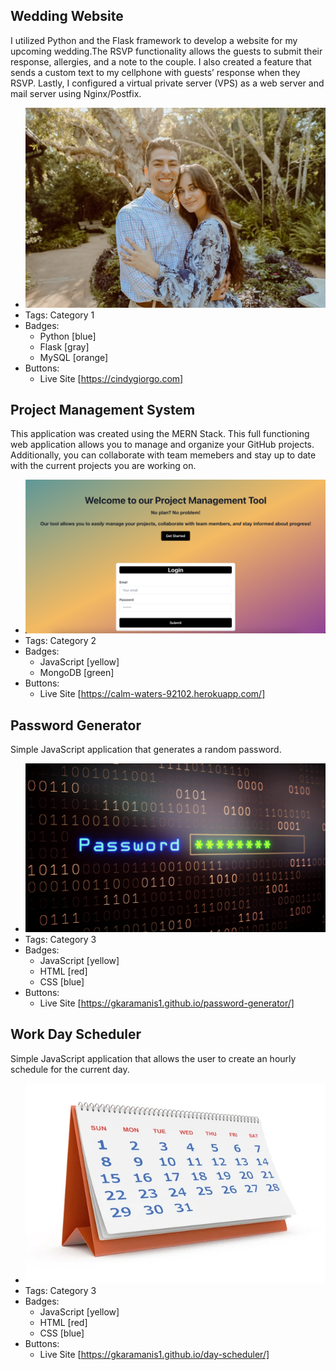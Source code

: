 ## Wedding Website
I utilized Python and the Flask framework to develop a website for my upcoming wedding.The RSVP functionality allows the guests to submit their response, allergies, and a note to the couple. I also created a feature that sends a custom text to my cellphone with guests’ response when they RSVP. Lastly, I configured a virtual private server (VPS) as a web server and mail server using Nginx/Postfix.
- ![wedding](../assets/wedding.jpeg)
- Tags: Category 1
- Badges:
  - Python [blue]
  - Flask [gray]
  - MySQL [orange]
- Buttons:
  - Live Site [https://cindygiorgo.com]

## Project Management System
This application was created using the MERN Stack. This full functioning web application allows you to manage and organize your GitHub projects. Additionally, you can collaborate with team memebers and stay up to date with the current projects you are working on.
- ![screenshot](../assets/Screenshot.png)
- Tags: Category 2
- Badges:
  - JavaScript [yellow]
  - MongoDB [green]
- Buttons:
  - Live Site [https://calm-waters-92102.herokuapp.com/]

## Password Generator
Simple JavaScript application that generates a random password.
- ![password](../assets/password.png)
- Tags: Category 3
- Badges:
  - JavaScript [yellow]
  - HTML [red]
  - CSS [blue]
- Buttons:
  - Live Site [https://gkaramanis1.github.io/password-generator/]

## Work Day Scheduler
Simple JavaScript application that allows the user to create an hourly schedule for the current day.
- ![password](../assets/schedule.jpeg)
- Tags: Category 3
- Badges:
  - JavaScript [yellow]
  - HTML [red]
  - CSS [blue]
- Buttons:
  - Live Site [https://gkaramanis1.github.io/day-scheduler/]